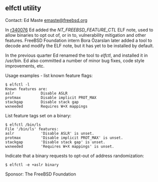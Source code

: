 ## elfctl utility ##

Contact: Ed Maste <emaste@freebsd.org>  

In [r340076](https://reviews.freebsd.org/rS340076) Ed added the
_NT\_FREEBSD\_FEATURE\_CTL_ ELF note, used to allow binaries to opt out of,
or in to, vulnerability mitigation and other features.  FreeBSD Foundation
intern Bora Özarslan later added a tool to decode and modify the ELF note,
but it has yet to be installed by default.

In the previous quarter Ed renamed the tool to _elfctl_, and installed it
in /usr/bin.  Ed also committed a number of minor bug fixes, code style
improvements, etc.

Usage examples - list known feature flags:
```
$ elfctl -l
Known features are:
aslr            Disable ASLR
protmax         Disable implicit PROT_MAX
stackgap        Disable stack gap
wxneeded        Requires W+X mappings
```

List feature tags set on a binary:
```
$ elfctl /bin/ls
File '/bin/ls' features:
aslr            'Disable ASLR' is unset.
protmax         'Disable implicit PROT_MAX' is unset.
stackgap        'Disable stack gap' is unset.
wxneeded        'Requires W+X mappings' is unset.
```

Indicate that a binary requests to opt-out of address randomization:
```
$ elfctl -e +aslr binary
```

Sponsor: The FreeBSD Foundation  
